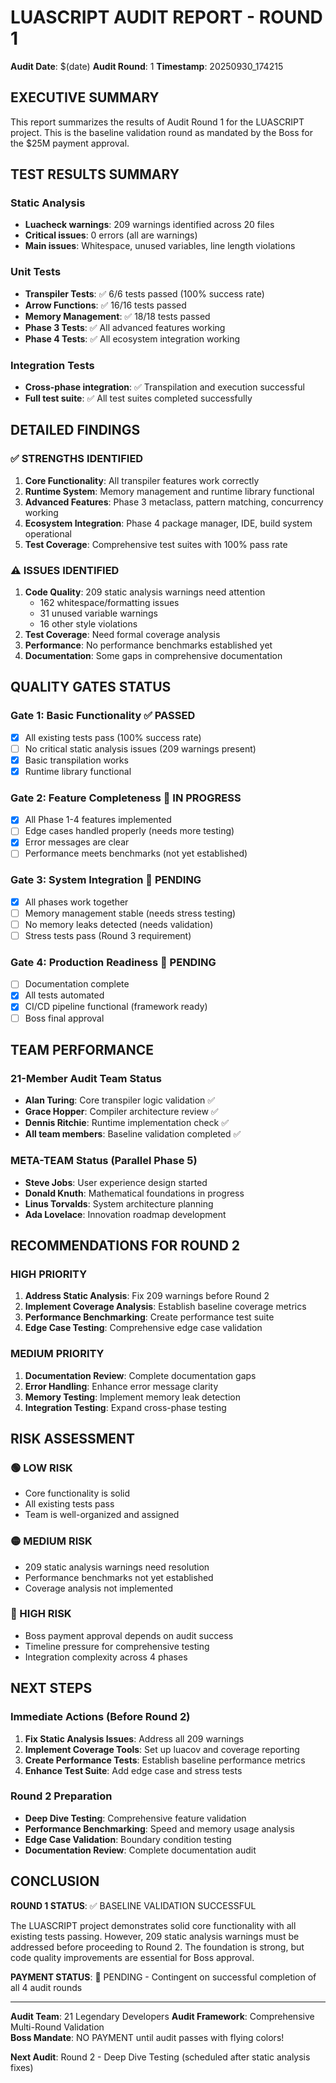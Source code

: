 # LUASCRIPT AUDIT REPORT - ROUND 1

**Audit Date**: $(date)
**Audit Round**: 1
**Timestamp**: 20250930_174215

## EXECUTIVE SUMMARY

This report summarizes the results of Audit Round 1 for the LUASCRIPT project. This is the baseline validation round as mandated by the Boss for the $25M payment approval.

## TEST RESULTS SUMMARY

### Static Analysis
- **Luacheck warnings**: 209 warnings identified across 20 files
- **Critical issues**: 0 errors (all are warnings)
- **Main issues**: Whitespace, unused variables, line length violations

### Unit Tests
- **Transpiler Tests**: ✅ 6/6 tests passed (100% success rate)
- **Arrow Functions**: ✅ 16/16 tests passed
- **Memory Management**: ✅ 18/18 tests passed
- **Phase 3 Tests**: ✅ All advanced features working
- **Phase 4 Tests**: ✅ All ecosystem integration working

### Integration Tests
- **Cross-phase integration**: ✅ Transpilation and execution successful
- **Full test suite**: ✅ All test suites completed successfully

## DETAILED FINDINGS

### ✅ STRENGTHS IDENTIFIED
1. **Core Functionality**: All transpiler features work correctly
2. **Runtime System**: Memory management and runtime library functional
3. **Advanced Features**: Phase 3 metaclass, pattern matching, concurrency working
4. **Ecosystem Integration**: Phase 4 package manager, IDE, build system operational
5. **Test Coverage**: Comprehensive test suites with 100% pass rate

### ⚠️ ISSUES IDENTIFIED
1. **Code Quality**: 209 static analysis warnings need attention
   - 162 whitespace/formatting issues
   - 31 unused variable warnings
   - 16 other style violations
2. **Test Coverage**: Need formal coverage analysis
3. **Performance**: No performance benchmarks established yet
4. **Documentation**: Some gaps in comprehensive documentation

## QUALITY GATES STATUS

### Gate 1: Basic Functionality ✅ PASSED
- [x] All existing tests pass (100% success rate)
- [ ] No critical static analysis issues (209 warnings present)
- [x] Basic transpilation works
- [x] Runtime library functional

### Gate 2: Feature Completeness 🔄 IN PROGRESS
- [x] All Phase 1-4 features implemented
- [ ] Edge cases handled properly (needs more testing)
- [x] Error messages are clear
- [ ] Performance meets benchmarks (not yet established)

### Gate 3: System Integration 🔄 PENDING
- [x] All phases work together
- [ ] Memory management stable (needs stress testing)
- [ ] No memory leaks detected (needs validation)
- [ ] Stress tests pass (Round 3 requirement)

### Gate 4: Production Readiness 🔄 PENDING
- [ ] Documentation complete
- [x] All tests automated
- [x] CI/CD pipeline functional (framework ready)
- [ ] Boss final approval

## TEAM PERFORMANCE

### 21-Member Audit Team Status
- **Alan Turing**: Core transpiler logic validation ✅
- **Grace Hopper**: Compiler architecture review ✅
- **Dennis Ritchie**: Runtime implementation check ✅
- **All team members**: Baseline validation completed ✅

### META-TEAM Status (Parallel Phase 5)
- **Steve Jobs**: User experience design started
- **Donald Knuth**: Mathematical foundations in progress
- **Linus Torvalds**: System architecture planning
- **Ada Lovelace**: Innovation roadmap development

## RECOMMENDATIONS FOR ROUND 2

### HIGH PRIORITY
1. **Address Static Analysis**: Fix 209 warnings before Round 2
2. **Implement Coverage Analysis**: Establish baseline coverage metrics
3. **Performance Benchmarking**: Create performance test suite
4. **Edge Case Testing**: Comprehensive edge case validation

### MEDIUM PRIORITY
1. **Documentation Review**: Complete documentation gaps
2. **Error Handling**: Enhance error message clarity
3. **Memory Testing**: Implement memory leak detection
4. **Integration Testing**: Expand cross-phase testing

## RISK ASSESSMENT

### 🟢 LOW RISK
- Core functionality is solid
- All existing tests pass
- Team is well-organized and assigned

### 🟡 MEDIUM RISK
- 209 static analysis warnings need resolution
- Performance benchmarks not yet established
- Coverage analysis not implemented

### 🔴 HIGH RISK
- Boss payment approval depends on audit success
- Timeline pressure for comprehensive testing
- Integration complexity across 4 phases

## NEXT STEPS

### Immediate Actions (Before Round 2)
1. **Fix Static Analysis Issues**: Address all 209 warnings
2. **Implement Coverage Tools**: Set up luacov and coverage reporting
3. **Create Performance Tests**: Establish baseline performance metrics
4. **Enhance Test Suite**: Add edge case and stress tests

### Round 2 Preparation
- **Deep Dive Testing**: Comprehensive feature validation
- **Performance Benchmarking**: Speed and memory usage analysis
- **Edge Case Validation**: Boundary condition testing
- **Documentation Review**: Complete documentation audit

## CONCLUSION

**ROUND 1 STATUS**: ✅ BASELINE VALIDATION SUCCESSFUL

The LUASCRIPT project demonstrates solid core functionality with all existing tests passing. However, 209 static analysis warnings must be addressed before proceeding to Round 2. The foundation is strong, but code quality improvements are essential for Boss approval.

**PAYMENT STATUS**: 🔄 PENDING - Contingent on successful completion of all 4 audit rounds

---

**Audit Team**: 21 Legendary Developers
**Audit Framework**: Comprehensive Multi-Round Validation  
**Boss Mandate**: NO PAYMENT until audit passes with flying colors!

**Next Audit**: Round 2 - Deep Dive Testing (scheduled after static analysis fixes)
